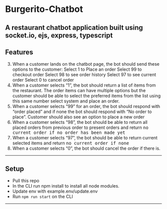 # Burgerito-Chatbot
A restaurant chatbot application built using socket.io, ejs, express, typescript
---
## Features
3. When a customer lands on the chatbot page, the bot should send these options to the customer:
Select 1 to Place an order
Select 99 to checkout order
Select 98 to see order history
Select 97 to see current order
Select 0 to cancel order
4. When a customer selects “1”, the bot should return a list of items from the restaurant. The order items can have multiple options but the customer should be able to select the preferred items from the list using this same number select system and place an order.
5. When a customer selects “99” for an order, the bot should respond with “order placed” and if none the bot should respond with “No order to place”. Customer should also see an option to place a new order
6. When a customer selects “98”, the bot should be able to return all placed orders from previous order to present orders and return <kbd>no current order<kbd> if no order has been made yet
7. When a customer selects “97”, the bot should be able to return current selected items and return <kbd>no current order<kbd> if none
8. When a customer selects “0”, the bot should cancel the order if there is.

---
## Setup
- Pull this repo
- In the CLI run npm install to install all node modules.
- Update env with example.env/update.env
- Run `npm run start` on the CLI
---
